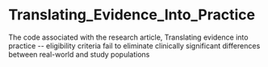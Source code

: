 # Translating_Evidence_Into_Practice
The code associated with the research article, Translating evidence into practice -- eligibility criteria fail to eliminate clinically significant differences between real-world and study populations
